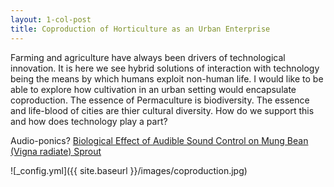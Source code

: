 ```yaml
---
layout: 1-col-post
title: Coproduction of Horticulture as an Urban Enterprise
---
```


Farming and agriculture have always been drivers of technological innovation. It is here we see hybrid solutions of interaction with technology 
being the means by which humans exploit non-human life. I would like to be able to explore how cultivation in an urban 
setting would encapsulate coproduction. The essence of Permaculture is biodiversity. The essence and life-blood of cities are 
thier cultural diversity. How do we support this and how does technology play a part?

Audio-ponics? [Biological Effect of Audible Sound Control on Mung Bean (Vigna radiate) Sprout](https://www.ncbi.nlm.nih.gov/pmc/articles/PMC4142149/)

![_config.yml]({{ site.baseurl }}/images/coproduction.jpg)
